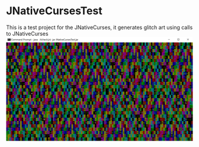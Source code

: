 # JNativeCursesTest
This is a test project for the JNativeCurses, it generates glitch art using calls to JNativeCurses
![alt text](https://raw.githubusercontent.com/aurxenon/JNativeCursesTest/master/jnativecursestest2.PNG "Screenshot")
